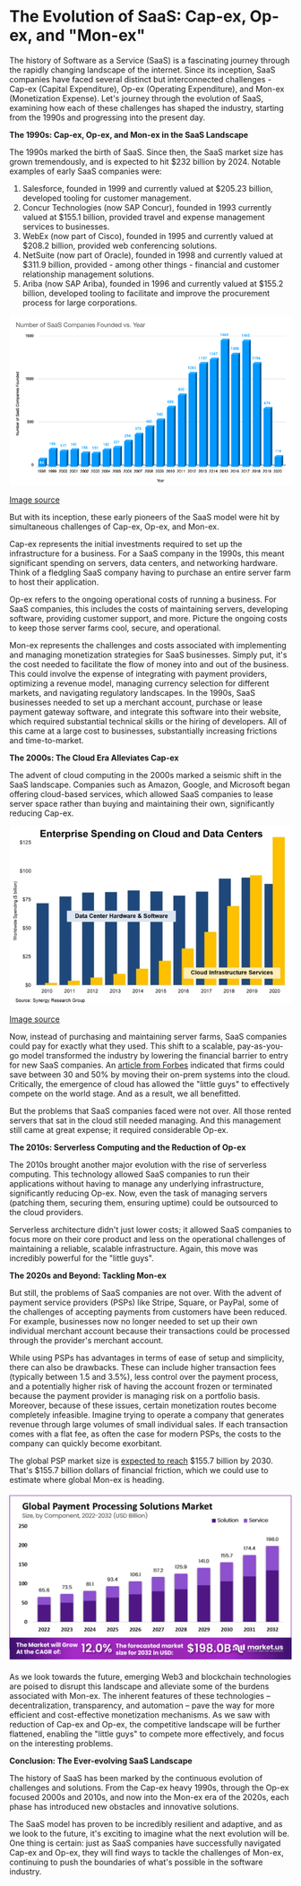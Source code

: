 # The Evolution of SaaS: Cap-ex, Op-ex, and "Mon-ex"

The history of Software as a Service (SaaS) is a fascinating journey through the rapidly changing landscape of the internet. Since its inception, SaaS companies have faced several distinct but interconnected challenges - Cap-ex (Capital Expenditure), Op-ex (Operating Expenditure), and Mon-ex (Monetization Expense). Let's journey through the evolution of SaaS, examining how each of these challenges has shaped the industry, starting from the 1990s and progressing into the present day.

**The 1990s: Cap-ex, Op-ex, and Mon-ex in the SaaS Landscape**

The 1990s marked the birth of SaaS. Since then, the SaaS market size has grown tremendously, and is expected to hit $232 billion by 2024. Notable examples of early SaaS companies were:
1. Salesforce, founded in 1999 and currently valued at $205.23 billion, developed tooling for customer management.
2. Concur Technologies (now SAP Concur), founded in 1993 currently valued at $155.1 billion, provided travel and expense management services to businesses.
3. WebEx (now part of Cisco), founded in 1995 and currently valued at $208.2 billion, provided web conferencing solutions.
4. NetSuite (now part of Oracle), founded in 1998 and currently valued at $311.9 billion, provided - among other things - financial and customer relationship management solutions.
5. Ariba (now SAP Ariba), founded in 1996 and currently valued at $155.2 billion, developed tooling to facilitate and improve the procurement process for large corporations.

<p align="center">
    <img src="assets/images/number_of_saas_companies_founded_by_year.png" alt="Fast"/>
</p>

[Image source](https://cardconnect.com/launchpointe/tech-trends/rise-of-saas)

But with its inception, these early pioneers of the SaaS model were hit by simultaneous challenges of Cap-ex, Op-ex, and Mon-ex.

Cap-ex represents the initial investments required to set up the infrastructure for a business. For a SaaS company in the 1990s, this meant significant spending on servers, data centers, and networking hardware. Think of a fledgling SaaS company having to purchase an entire server farm to host their application.

Op-ex refers to the ongoing operational costs of running a business. For SaaS companies, this includes the costs of maintaining servers, developing software, providing customer support, and more. Picture the ongoing costs to keep those server farms cool, secure, and operational.

Mon-ex represents the challenges and costs associated with implementing and managing monetization strategies for SaaS businesses. Simply put, it's the cost needed to facilitate the flow of money into and out of the business. This could involve the expense of integrating with payment providers, optimizing a revenue model, managing currency selection for different markets, and navigating regulatory landscapes. In the 1990s, SaaS businesses needed to set up a merchant account, purchase or lease payment gateway software, and integrate this software into their website, which required substantial technical skills or the hiring of developers. All of this came at a large cost to businesses, substantially increasing frictions and time-to-market.


**The 2000s: The Cloud Era Alleviates Cap-ex**

The advent of cloud computing in the 2000s marked a seismic shift in the SaaS landscape. Companies such as Amazon, Google, and Microsoft began offering cloud-based services, which allowed SaaS companies to lease server space rather than buying and maintaining their own, significantly reducing Cap-ex.

<p align="center">
    <img src="assets/images/Ent-Spending-2020.webp" alt="Fast"/>
</p>

[Image source](https://techcrunch.com/2021/03/19/cloud-infrastructure-spending-passed-on-prem-data-centers-in-2020/)

Now, instead of purchasing and maintaining server farms, SaaS companies could pay for exactly what they used. This shift to a scalable, pay-as-you-go model transformed the industry by lowering the financial barrier to entry for new SaaS companies. An [article from Forbes](https://www.forbes.com/sites/quora/2019/12/20/how-much-money-can-businesses-save-by-moving-to-the-cloud/) indicated that firms could save between 30 and 50% by moving their on-prem systems into the cloud. Critically, the emergence of cloud has allowed the "little guys" to effectively compete on the world stage. And as a result, we all benefitted.

But the problems that SaaS companies faced were not over. All those rented servers that sat in the cloud still needed managing. And this management still came at great expense;  it required considerable Op-ex.

**The 2010s: Serverless Computing and the Reduction of Op-ex**

The 2010s brought another major evolution with the rise of serverless computing. This technology allowed SaaS companies to run their applications without having to manage any underlying infrastructure, significantly reducing Op-ex. Now, even the task of managing servers (patching them, securing them, ensuring uptime) could be outsourced to the cloud providers.

Serverless architecture didn't just lower costs; it allowed SaaS companies to focus more on their core product and less on the operational challenges of maintaining a reliable, scalable infrastructure. Again, this move was incredibly powerful for the "little guys".



**The 2020s and Beyond: Tackling Mon-ex**

But still, the problems of SaaS companies are not over. With the advent of payment service providers (PSPs) like Stripe, Square, or PayPal, some of the challenges of accepting payments from customers have been reduced. For example, businesses now no longer needed to set up their own individual merchant account because their transactions could be processed through the provider's merchant account.

While using PSPs has advantages in terms of ease of setup and simplicity, there can also be drawbacks. These can include higher transaction fees (typically between 1.5 and 3.5%), less control over the payment process, and a potentially higher risk of having the account frozen or terminated because the payment provider is managing risk on a portfolio basis. Moreover, because of these issues, certain monetization routes become completely infeasible. Imagine trying to operate a company that generates revenue through large volumes of small individual sales. If each transaction comes with a flat fee, as often the case for modern PSPs, the costs to the company can quickly become exorbitant.

The global PSP market size is [expected to reach](https://www.globenewswire.com/news-release/2023/04/10/2643500/0/en/Payment-Processing-Solutions-Market-Projected-to-Reach-Valuation-of-US-198-0-Bn-at-12-CAGR-from-2023-2032.html) $155.7 billion by 2030. That's $155.7 billion dollars of financial friction, which we could use to estimate where global Mon-ex is heading.

<p align="center">
    <img src="assets/images/Payment-Processing-Solutions-Market-Size.png" alt="Fast"/>
</p>

As we look towards the future, emerging Web3 and blockchain technologies are poised to disrupt this landscape and alleviate some of the burdens associated with Mon-ex. The inherent features of these technologies – decentralization, transparency, and automation – pave the way for more efficient and cost-effective monetization mechanisms. As we saw with reduction of Cap-ex and Op-ex, the competitive landscape will be further flattened, enabling the "little guys" to compete more effectively, and focus on the interesting problems.


**Conclusion: The Ever-evolving SaaS Landscape**

The history of SaaS has been marked by the continuous evolution of challenges and solutions. From the Cap-ex heavy 1990s, through the Op-ex focused 2000s and 2010s, and now into the Mon-ex era of the 2020s, each phase has introduced new obstacles and innovative solutions.

The SaaS model has proven to be incredibly resilient and adaptive, and as we look to the future, it's exciting to imagine what the next evolution will be. One thing is certain: just as SaaS companies have successfully navigated Cap-ex and Op-ex, they will find ways to tackle the challenges of Mon-ex, continuing to push the boundaries of what's possible in the software industry.
